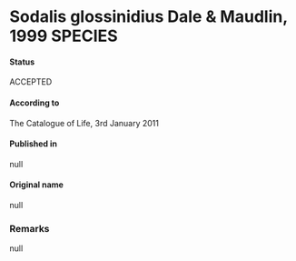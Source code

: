 # Sodalis glossinidius Dale & Maudlin, 1999 SPECIES

#### Status
ACCEPTED

#### According to
The Catalogue of Life, 3rd January 2011

#### Published in
null

#### Original name
null

### Remarks
null